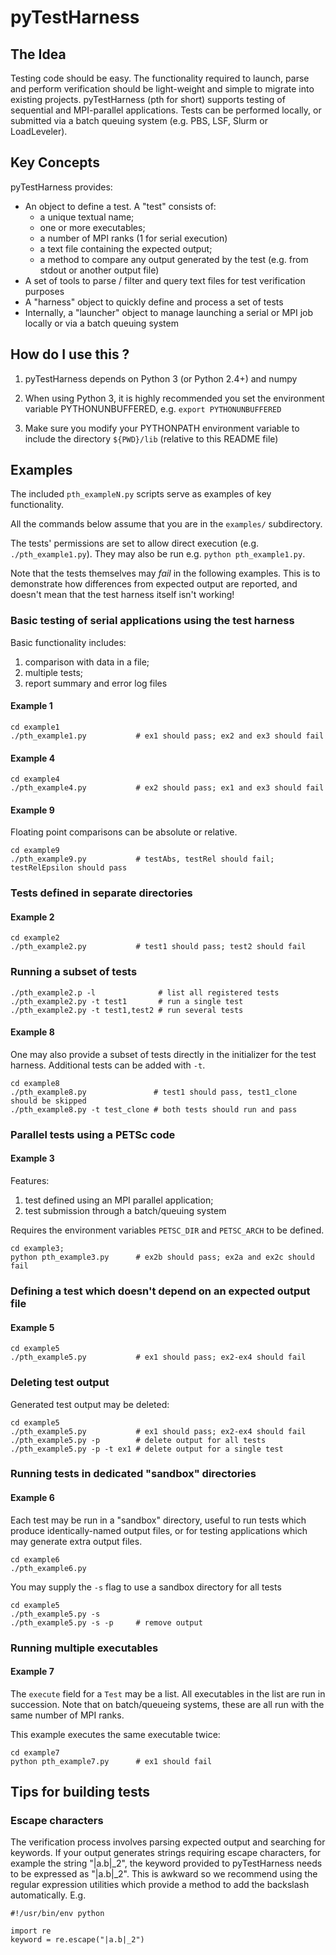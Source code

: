 # pyTestHarness
## The Idea

Testing code should be easy. The functionality required to launch, parse and perform verification should be light-weight and simple to migrate into existing projects. pyTestHarness (pth for short) supports testing of sequential and MPI-parallel applications. Tests can be performed locally, or submitted via a batch queuing system (e.g. PBS, LSF, Slurm or LoadLeveler).

## Key Concepts

pyTestHarness provides:

* An object to define a test. A "test" consists of:
    * a unique textual name;
    * one or more executables;
    * a number of MPI ranks (1 for serial execution)
    * a text file containing the expected output;
    * a method to compare any output generated by the test (e.g. from stdout or another output file)
* A set of tools to parse / filter and query text files for test verification purposes
* A "harness" object to quickly define and process a set of tests
* Internally, a "launcher" object to manage launching a serial or MPI job locally or via a batch queuing system

## How do I use this ?

1. pyTestHarness depends on Python 3 (or Python 2.4+) and numpy

2. When using Python 3, it is highly recommended you set the environment variable PYTHONUNBUFFERED, e.g.
```export PYTHONUNBUFFERED```

3. Make sure you modify your PYTHONPATH environment variable to include the directory ```${PWD}/lib``` (relative to this README file)

## Examples

The included `pth_exampleN.py` scripts serve as examples of key functionality.

All the commands below assume that you are in the `examples/` subdirectory.

The tests' permissions are set to allow direct execution (e.g. `./pth_example1.py`). They may also be run e.g. `python pth_example1.py`.

Note that the tests themselves may _fail_ in the following examples. This is to
demonstrate how differences from expected output are reported, and doesn't mean
that the test harness itself isn't working!

### Basic testing of serial applications using the test harness ###

Basic functionality includes:

1. comparison with data in a file;
2. multiple tests;
3. report summary and error log files

#### Example 1

    cd example1
    ./pth_example1.py           # ex1 should pass; ex2 and ex3 should fail

#### Example 4

    cd example4
    ./pth_example4.py           # ex2 should pass; ex1 and ex3 should fail

#### Example 9

Floating point comparisons can be absolute or relative.

    cd example9
    ./pth_example9.py           # testAbs, testRel should fail; testRelEpsilon should pass

### Tests defined in separate directories
#### Example 2

    cd example2
    ./pth_example2.py           # test1 should pass; test2 should fail

### Running a subset of tests

    ./pth_example2.p -l              # list all registered tests
    ./pth_example2.py -t test1       # run a single test
    ./pth_example2.py -t test1,test2 # run several tests

#### Example 8
One may also provide a subset of tests directly in the initializer for the test
harness. Additional tests can be added with `-t`.

    cd example8
    ./pth_example8.py               # test1 should pass, test1_clone should be skipped
    ./pth_example8.py -t test_clone # both tests should run and pass

### Parallel tests using a PETSc code

#### Example 3
Features:

1. test defined using an MPI parallel application;
2. test submission through a batch/queuing system

Requires the environment variables ```PETSC_DIR``` and ```PETSC_ARCH``` to be defined.

    cd example3;
    python pth_example3.py      # ex2b should pass; ex2a and ex2c should fail

### Defining a test which doesn't depend on an expected output file

#### Example 5

    cd example5
    ./pth_example5.py           # ex1 should pass; ex2-ex4 should fail

### Deleting test output
Generated test output may be deleted:

    cd example5
    ./pth_example5.py           # ex1 should pass; ex2-ex4 should fail
    ./pth_example5.py -p        # delete output for all tests
    ./pth_example5.py -p -t ex1 # delete output for a single test

### Running tests in dedicated "sandbox" directories

#### Example 6
Each test may be run in a "sandbox" directory, useful to run tests which produce identically-named output files, or for testing applications which may generate extra output files.

    cd example6
    ./pth_example6.py

You may supply the `-s` flag to use a sandbox directory for all tests

    cd example5
    ./pth_example5.py -s
    ./pth_example5.py -s -p     # remove output

### Running multiple executables

#### Example 7
The `execute` field for a `Test` may be a list.
All executables in the list are run in succession. Note that on batch/queueing
systems, these are all run with the same number of MPI ranks.

This example executes the same executable twice:

    cd example7
    python pth_example7.py      # ex1 should fail

## Tips for building tests

### Escape characters
The verification process involves parsing expected output and searching for keywords. If your output generates strings requiring escape characters, for example the string "|a.b|_2", the keyword provided to pyTestHarness needs to be expressed as "\|a.b\|\_2". This is awkward so we recommend using the regular expression utilities which provide a method to add the backslash automatically. E.g.

```
#!/usr/bin/env python

import re
keyword = re.escape("|a.b|_2")
```
